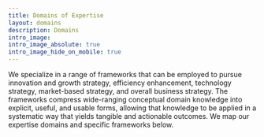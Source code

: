 ```yaml
---
title: Domains of Expertise
layout: domains
description: Domains
intro_image: 
intro_image_absolute: true
intro_image_hide_on_mobile: true
---
```


We specialize in a range of frameworks that can be employed to pursue innovation and growth strategy, efficiency enhancement, technology strategy, market-based strategy, and overall business strategy. The frameworks compress wide-ranging conceptual domain knowledge into explicit, useful, and usable forms, allowing that knowledge to be applied in a systematic way that yields tangible and actionable outcomes. We map our expertise domains and specific frameworks below.